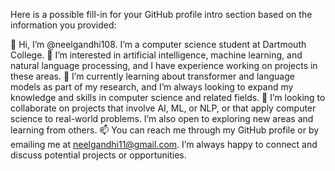 Here is a possible fill-in for your GitHub profile intro section based on the information you provided:

👋 Hi, I’m @neelgandhi108. I’m a computer science student at Dartmouth College.
👀 I’m interested in artificial intelligence, machine learning, and natural language processing, and I have experience working on projects in these areas.
🌱 I’m currently learning about transformer and language models as part of my research, and I’m always looking to expand my knowledge and skills in computer science and related fields.
💞️ I’m looking to collaborate on projects that involve AI, ML, or NLP, or that apply computer science to real-world problems. I’m also open to exploring new areas and learning from others.
📫 You can reach me through my GitHub profile or by emailing me at neelgandhi11@gmail.com. I’m always happy to connect and discuss potential projects or opportunities.

<!---
neelgandhi108/neelgandhi108 is a ✨ special ✨ repository because its `README.md` (this file) appears on your GitHub profile.
You can click the Preview link to take a look at your changes.
--->
